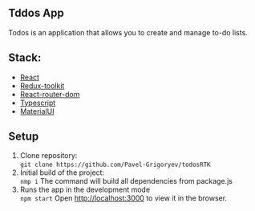 ## Tddos App

Todos is an application that allows you to create and manage to-do lists.

## Stack:

- [React](https://reactjs.org/)
- [Redux-toolkit](https://redux-toolkit.js.org/)
- [React-router-dom](https://reactrouter.com/en/main)
- [Typescript](https://www.typescriptlang.org/)
- [MaterialUI](https://mui.com/)

## Setup

1. Clone repository:  
   `git clone https://github.com/Pavel-Grigoryev/todosRTK`
2. Initial build of the project:  
   `nmp i` The command will build all dependencies from package.js
3. Runs the app in the development mode  
   `npm start`
   Open [http://localhost:3000](http://localhost:3000) to view it in the browser.
